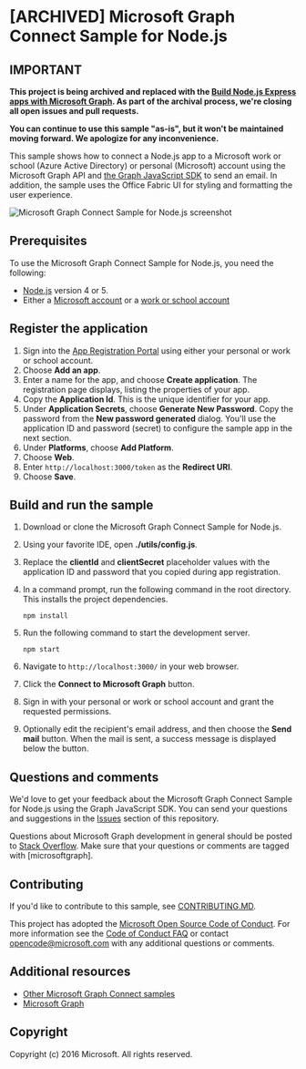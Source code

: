 # [ARCHIVED] Microsoft Graph Connect Sample for Node.js

## IMPORTANT

**This project is being archived and replaced with the [Build Node.js Express apps with Microsoft Graph](https://github.com/microsoftgraph/msgraph-training-nodeexpressapp). As part of the archival process, we're closing all open issues and pull requests.**

**You can continue to use this sample "as-is", but it won't be maintained moving forward. We apologize for any inconvenience.**

This sample shows how to connect a Node.js app to a Microsoft work or school (Azure Active Directory) or personal (Microsoft) account using the Microsoft Graph API and [the Graph JavaScript SDK](https://github.com/microsoftgraph/msgraph-sdk-javascript) to send an email. In addition, the sample uses the Office Fabric UI for styling and formatting the user experience.

![Microsoft Graph Connect Sample for Node.js screenshot](./public/img/screenshot.png)

## Prerequisites

To use the Microsoft Graph Connect Sample for Node.js, you need the following:

- [Node.js](https://nodejs.org/) version 4 or 5.
- Either a [Microsoft account](https://www.outlook.com/) or a [work or school account](http://dev.office.com/devprogram)

## Register the application

1. Sign into the [App Registration Portal](https://apps.dev.microsoft.com/) using either your personal or work or school account.
1. Choose **Add an app**.
1. Enter a name for the app, and choose **Create application**. The registration page displays, listing the properties of your app.
1. Copy the **Application Id**. This is the unique identifier for your app.
1. Under **Application Secrets**, choose **Generate New Password**. Copy the password from the **New password generated** dialog. You'll use the application ID and password (secret) to configure the sample app in the next section.
1. Under **Platforms**, choose **Add Platform**.
1. Choose **Web**.
1. Enter `http://localhost:3000/token` as the **Redirect URI**.
1. Choose **Save**.

## Build and run the sample

1. Download or clone the Microsoft Graph Connect Sample for Node.js.
1. Using your favorite IDE, open **./utils/config.js**.
1. Replace the **clientId** and **clientSecret** placeholder values with the application ID and password that you copied during app registration.
1. In a command prompt, run the following command in the root directory. This installs the project dependencies.

    ```Shell
    npm install
    ```

1. Run the following command to start the development server.

    ```Shell
    npm start
    ```

1. Navigate to `http://localhost:3000/` in your web browser.
1. Click the **Connect to Microsoft Graph** button.
1. Sign in with your personal or work or school account and grant the requested permissions.
1. Optionally edit the recipient's email address, and then choose the **Send mail** button. When the mail is sent, a success message is displayed below the button.

## Questions and comments

We'd love to get your feedback about the Microsoft Graph Connect Sample for Node.js using the Graph JavaScript SDK. You can send your questions and suggestions in the [Issues](https://github.com/microsoftgraph/nodejs-connect-sample/issues) section of this repository.

Questions about Microsoft Graph development in general should be posted to [Stack Overflow](http://stackoverflow.com/questions/tagged/microsoftgraph). Make sure that your questions or comments are tagged with [microsoftgraph].

## Contributing

If you'd like to contribute to this sample, see [CONTRIBUTING.MD](/CONTRIBUTING.md).

This project has adopted the [Microsoft Open Source Code of Conduct](https://opensource.microsoft.com/codeofconduct/). For more information see the [Code of Conduct FAQ](https://opensource.microsoft.com/codeofconduct/faq/) or contact [opencode@microsoft.com](mailto:opencode@microsoft.com) with any additional questions or comments.

## Additional resources

- [Other Microsoft Graph Connect samples](https://github.com/MicrosoftGraph?utf8=%E2%9C%93&query=-Connect)
- [Microsoft Graph](http://developer.microsoft.com/graph)

## Copyright

Copyright (c) 2016 Microsoft. All rights reserved.
